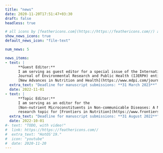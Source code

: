 ```yaml
---
title: "news"
date: 2020-11-20T17:51:47+03:30
draft: false
headless: true

# all icons by [feathericons.com](https://https://feathericons.com//) are supported
show_news_icons: true
default_news_icon: "file-text"

num_news: 5

news_items:
- text: |
      **Guest Editor:**
      I am serving as guest editor for a special issue of the International
      Journal of Environmental Research and Public Health (IJERPH) entitled
      [New Advances in Nutrition and Health](https://www.mdpi.com/journal/ijerph/special_issues/advances_nutrition_health).
  extra_text: "Deadline for manuscript submissions: **31 March 2023**"
  date: 2022-11-01
- text: |
      **Topic Editor:**
      I am serving as an editor for the
      [Non-nutrient Microconstituents in Non-communicable Diseases: A Molecular Nutrition Approach](https://www.frontiersin.org/research-topics/37809/non-nutrient-microconstituents-in-non-communicable-diseases-a-molecular-nutrition-approach)
      research topic for [Frontiers in Nutrition](https://www.frontiersin.org/journals/nutrition).
  extra_text: "Deadline for manuscript submissions: **31 August 2022**"
  date: 2022-10-01
#- text: "TODO, with video!"
#  link: https://https://feathericons.com//
#  extra_text: "HotOS'19."
#  icon: "youtube"
#  date: 2020-11-20
---
```

